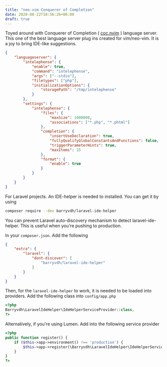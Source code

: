 ```yaml
---
title: "neo-vim Conquerer of Completion"
date: 2020-08-22T10:56:26+08:00
draft: true
---
```


Toyed around with Conquerer of Completion ( [coc.nvim](https://github.com/neoclide/coc.nvim) ) language server. This one of the best language server plug ins created for vim/neo-vim. It is a joy to bring IDE-like suggestions.


```json
{
    "languageserver": {
        "intelephense": {
            "enable": true,
            "command": "intelephense",
            "args": ["--stdio"],
            "filetypes": ["php"],
            "initializationOptions": {
                "storagePath": "/tmp/intelephense"
            }
        },
        "settings": {
            "intelephense": {
                "files": {
                    "maxSize": 1000000,
                    "associations": ["*.php", "*.phtml"]
                },
                "completion": {
                    "insertUseDeclaration": true,
                    "fullyQualifyGlobalConstantsAndFunctions": false,
                    "triggerParameterHints": true,
                    "maxItems": 15
                },
                "format": {
                    "enable": true
                }
            }
        }
    }
}
```

For Laravel projects. An IDE-helper is needed to installed. You can get it by using

```bash
composer require --dev barryvdh/laravel-ide-helper
```

You can prevent Laravel auto-discovery mechanism to detect laravel-ide-helper. This is useful when you're pushing to production.


In your `composer.json`. Add the following
```json
{
    "extra": {
        "laravel": {
            "dont-discover": [
                "barryvdh/laravel-ide-helper"
            ]
        }
    }
}
```

Then, for the `laravel-ide-helper` to work, it is needed to be loaded into providers. Add the following class into `config/app.php`

```php
<?php
Barryvdh\LaravelIdeHelper\IdeHelperServiceProvider::class,
?>
```

Alternatively, if you're using Lumen. Add into the following service provider

```php
<?php
public function register() {
    if ($this->app->environment() !== 'production') {
        $this->app->register(\Barryvdh\LaravelIdeHelper\IdeHelperServiceProvider::class)
    }
}
?>
```
